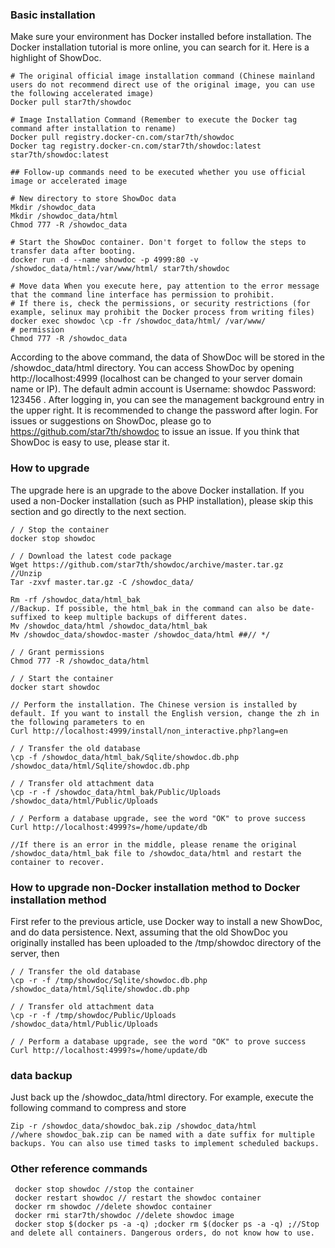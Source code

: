### Basic installation

Make sure your environment has Docker installed before installation. The Docker installation tutorial is more online, you can search for it. Here is a highlight of ShowDoc.

```
# The original official image installation command (Chinese mainland users do not recommend direct use of the original image, you can use the following accelerated image)
Docker pull star7th/showdoc

# Image Installation Command (Remember to execute the Docker tag command after installation to rename)
Docker pull registry.docker-cn.com/star7th/showdoc
Docker tag registry.docker-cn.com/star7th/showdoc:latest star7th/showdoc:latest

## Follow-up commands need to be executed whether you use official image or accelerated image

# New directory to store ShowDoc data
Mkdir /showdoc_data
Mkdir /showdoc_data/html
Chmod 777 -R /showdoc_data

# Start the ShowDoc container. Don't forget to follow the steps to transfer data after booting.
docker run -d --name showdoc -p 4999:80 -v /showdoc_data/html:/var/www/html/ star7th/showdoc

# Move data When you execute here, pay attention to the error message that the command line interface has permission to prohibit.
# If there is, check the permissions, or security restrictions (for example, selinux may prohibit the Docker process from writing files)
docker exec showdoc \cp -fr /showdoc_data/html/ /var/www/
# permission
Chmod 777 -R /showdoc_data

```

According to the above command, the data of ShowDoc will be stored in the /showdoc_data/html directory.
You can access ShowDoc by opening http://localhost:4999 (localhost can be changed to your server domain name or IP). The default admin account is Username: showdoc Password: 123456 . After logging in, you can see the management background entry in the upper right. It is recommended to change the password after login.
For issues or suggestions on ShowDoc, please go to https://github.com/star7th/showdoc to issue an issue. If you think that ShowDoc is easy to use, please star it.

### How to upgrade
The upgrade here is an upgrade to the above Docker installation. If you used a non-Docker installation (such as PHP installation), please skip this section and go directly to the next section.
```
/ / Stop the container
docker stop showdoc

/ / Download the latest code package
Wget https://github.com/star7th/showdoc/archive/master.tar.gz
//Unzip
Tar -zxvf master.tar.gz -C /showdoc_data/

Rm -rf /showdoc_data/html_bak
//Backup. If possible, the html_bak in the command can also be date-suffixed to keep multiple backups of different dates.
Mv /showdoc_data/html /showdoc_data/html_bak
Mv /showdoc_data/showdoc-master /showdoc_data/html ##// */

/ / Grant permissions
Chmod 777 -R /showdoc_data/html

/ / Start the container
docker start showdoc

// Perform the installation. The Chinese version is installed by default. If you want to install the English version, change the zh in the following parameters to en
Curl http://localhost:4999/install/non_interactive.php?lang=en

/ / Transfer the old database
\cp -f /showdoc_data/html_bak/Sqlite/showdoc.db.php /showdoc_data/html/Sqlite/showdoc.db.php

/ / Transfer old attachment data
\cp -r -f /showdoc_data/html_bak/Public/Uploads /showdoc_data/html/Public/Uploads

/ / Perform a database upgrade, see the word "OK" to prove success
Curl http://localhost:4999?s=/home/update/db

//If there is an error in the middle, please rename the original /showdoc_data/html_bak file to /showdoc_data/html and restart the container to recover.

```


### How to upgrade non-Docker installation method to Docker installation method

First refer to the previous article, use Docker way to install a new ShowDoc, and do data persistence.
Next, assuming that the old ShowDoc you originally installed has been uploaded to the /tmp/showdoc directory of the server, then
```
/ / Transfer the old database
\cp -r -f /tmp/showdoc/Sqlite/showdoc.db.php /showdoc_data/html/Sqlite/showdoc.db.php

/ / Transfer old attachment data
\cp -r -f /tmp/showdoc/Public/Uploads /showdoc_data/html/Public/Uploads

/ / Perform a database upgrade, see the word "OK" to prove success
Curl http://localhost:4999?s=/home/update/db
```

### data backup
Just back up the /showdoc_data/html directory. For example, execute the following command to compress and store
```
Zip -r /showdoc_data/showdoc_bak.zip /showdoc_data/html
//where showdoc_bak.zip can be named with a date suffix for multiple backups. You can also use timed tasks to implement scheduled backups.
```
### Other reference commands
```
 docker stop showdoc //stop the container
 docker restart showdoc // restart the showdoc container
 docker rm showdoc //delete showdoc container
 docker rmi star7th/showdoc //delete showdoc image
 docker stop $(docker ps -a -q) ;docker rm $(docker ps -a -q) ;//Stop and delete all containers. Dangerous orders, do not know how to use.
```
